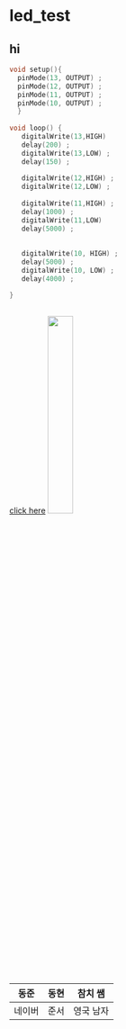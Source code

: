 # led_test
## hi
  
  ```cpp
  void setup(){
    pinMode(13, OUTPUT) ;
    pinMode(12, OUTPUT) ;
    pinMode(11, OUTPUT) ;
    pinMode(10, OUTPUT) ;
    }
    
  void loop() {
     digitalWrite(13,HIGH)
     delay(200) ;
     digitalWrite(13,LOW) ;
     delay(150) ;
     
     digitalWrite(12,HIGH) ;
     digitalWrite(12,LOW) ;
     
     digitalWrite(11,HIGH) ;
     delay(1000) ;
     digitalWrite(11,LOW)
     delay(5000) ;
     
     
     digitalWrite(10, HIGH) ;
     delay(5000) ;
     digitalWrite(10, LOW) ;
     delay(4000) ;
  
}
     
  
  ```
  [click here](http://arduino.cc)
  <img src="https://images.otwojob.com/product/l/u/O/luOaIc5aUShlKxx.jpg/o2j/resize/852x622%3E" width="30%">
  
  동준| 동현|참치 쌤
  ----|----|----
  네이버| 준서 | 영국 남자 
